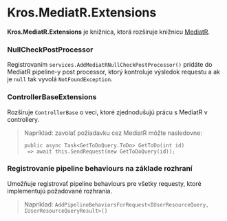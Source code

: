 # Kros.MediatR.Extensions

**Kros.MediatR.Extensions** je knižnica, ktorá rozširuje knižnicu [MediatR](https://github.com/jbogard/MediatR).

### NullCheckPostProcessor
Registrovaním `services.AddMediatRNullCheckPostProcessor()` pridáte do MediatR pipeline-y post processor, ktorý kontroluje výsledok requestu a ak je `null` tak vyvolá `NotFoundException`.

### ControllerBaseExtensions
Rozširuje `ControllerBase` o veci, ktoré zjednodušujú prácu s MediatR v controllery.
>Napríklad: zavolať požiadavku cez MediatR môžte nasledovne:
>```CSharp
>public async Task<GetToDoQuery.ToDo> GetToDo(int id)
>  => await this.SendRequest(new GetToDoQuery(id));
>```

### Registrovanie pipeline behaviours na základe rozhraní
Umožňuje registrovať pipeline behaviours pre všetky requesty, ktoré implementujú požadované rozhrania.
> Napríklad: `AddPipelineBehaviorsForRequest<IUserResourceQuery, IUserResourceQueryResult>()`

